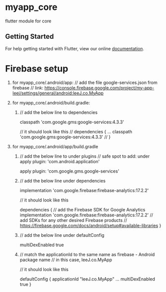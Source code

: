 # myapp_core

flutter module for core

## Getting Started

For help getting started with Flutter, view our online
[documentation](https://flutter.dev/).

# Firebase setup

1. for myapp_core/.android/app:
    // add the file google-services.json from firebase
    // link: https://console.firebase.google.com/project/my-app-leej/settings/general/android:leeJ.co.MyApp

2. for myapp_core/.android/build.gradle:
    1) // add the below line to dependencies

        classpath 'com.google.gms:google-services:4.3.3'

       // it should look like this
        //
        dependencies {
        ...
        classpath 'com.google.gms:google-services:4.3.3'
        //
        }   

3. for myapp_core/.android/app/build.gradle
    1) // add the below line to under plugins
       // safe spot to add: under apply plugin: 'com.android.application'

        apply plugin: 'com.google.gms.google-services'
    
    2) // add the below line under dependencies

        implementation 'com.google.firebase:firebase-analytics:17.2.2'
    
       // it should look like this

        dependencies {
        // add the Firebase SDK for Google Analytics
        implementation 'com.google.firebase:firebase-analytics:17.2.2'
        // add SDKs for any other desired Firebase products
        // https://firebase.google.com/docs/android/setup#available-libraries
        }   

    3) // add the below line under defaultConfig

        multiDexEnabled true

    4) // match the applicationId to the same name as firebase - Android package name
       // in this case, leeJ.co.MyApp

       // it should look like this

       defaultConfig {
        applicationId "leeJ.co.MyApp"
        ...
        multiDexEnabled true
    }
    